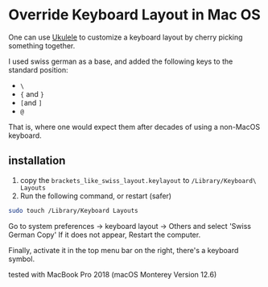 Override Keyboard Layout in Mac OS
========================

One can use [Ukulele](https://software.sil.org/ukelele/) to customize a keyboard layout by cherry picking something together.

I used swiss german as a base, and added the following keys to the standard position:
- `\` 
- `{` and `}`
- `[`and `]`
- `@`

That is, where one would expect them after decades of using a non-MacOS keyboard. 

## installation

1. copy the `brackets_like_swiss_layout.keylayout` to `/Library/Keyboard\ Layouts`
2. Run the following command, or restart (safer)

```bash
sudo touch /Library/Keyboard Layouts
```


Go to system preferences -> keyboard layout -> Others and select 'Swiss German
Copy'
If it does not appear, Restart the computer.

Finally, activate it in the top menu bar on the right, there's a keyboard symbol.


tested with MacBook Pro 2018 (macOS Monterey Version 12.6)
